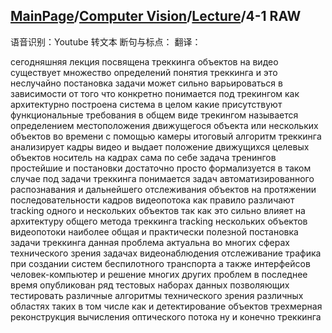 ## [MainPage](../../index.md)/[Computer Vision](../README.md)/[Lecture](../Lecture.md)/4-1 RAW

语音识别：Youtube 转文本
断句与标点：
翻译：

сегодняшняя лекция посвящена треккинга объектов на видео существует множество определений понятия треккинга и это неслучайно постановка задачи может сильно варьироваться в зависимости от того что конкретно понимается под трекингом как архитектурно построена система в целом какие присутствуют функциональные требования в общем виде трекингом называется определением местоположения движущегося объекта или нескольких объектов во времени с помощью камеры итоговый алгоритм треккинга анализирует кадры видео и выдает положение движущихся целевых объектов носитель на кадрах сама по себе задача тренингов простейшие и постановки достаточно просто формализуется в таком случае под задачи треккинга понимается задач автоматизированного распознавания и дальнейшего отслеживания объектов на протяжении последовательности кадров видеопотока как правило различают tracking одного и нескольких объектов так как это сильно влияет на архитектуру общего метода треккинга tracking нескольких объектов видеопотоки наиболее общая и практически полезной постановка задачи треккинга данная проблема актуальна во многих сферах технического зрения задачах видеонаблюдения отслеживание трафика при создании систем беспилотного транспорта а также интерфейсов человек-компьютер и решение многих других проблем в последнее время опубликован ряд тестовых наборах данных позволяющих тестировать различные алгоритмы технического зрения различных областях таких в том числе как и детектирование объектов трехмерная реконструкция вычисления оптического потока ну и конечно треккинга 